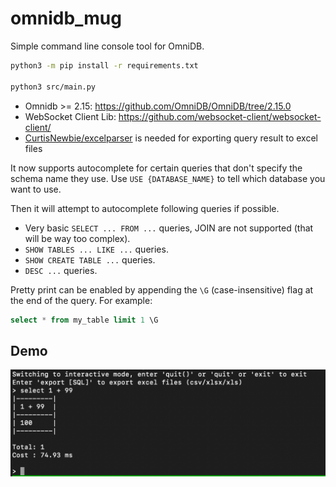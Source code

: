 # omnidb_mug

Simple command line console tool for OmniDB.

```sh
python3 -m pip install -r requirements.txt

python3 src/main.py
```

- Omnidb >= 2.15: https://github.com/OmniDB/OmniDB/tree/2.15.0
- WebSocket Client Lib: https://github.com/websocket-client/websocket-client/
- [CurtisNewbie/excelparser](https://github.com/CurtisNewbie/excelparser) is needed for exporting query result to excel files


It now supports autocomplete for certain queries that don't specify the schema name they use. Use `USE {DATABASE_NAME}` to tell which database you want to use.

Then it will attempt to autocomplete following queries if possible.

- Very basic `SELECT ... FROM ...` queries, JOIN are not supported (that will be way too complex). 
- `SHOW TABLES ... LIKE ...` queries.
- `SHOW CREATE TABLE ...` queries.
- `DESC ...` queries.


Pretty print can be enabled by appending the `\G` (case-insensitive) flag at the end of the query. For example: 

```sql
select * from my_table limit 1 \G
```

## Demo

<img src="demo/demo1.jpeg" alt="demo1" width="600">

